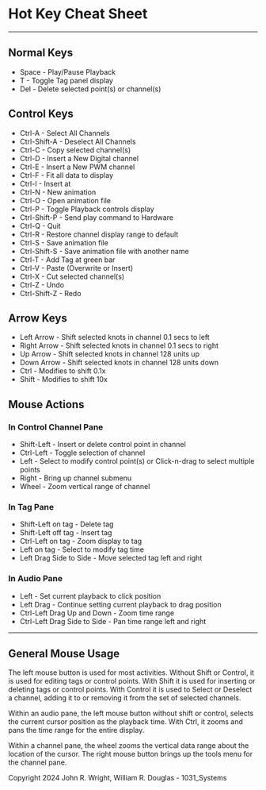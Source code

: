 <!-- john Fri Jun 27 07:35:16 PDT 2024 -->
<!-- This software is made available for use under the GNU General Public License (GPL). -->
<!-- A copy of this license is available within the repository for this software and is -->
<!-- included herein by reference. -->

# Hot Key Cheat Sheet
---
## Normal Keys
- Space - Play/Pause Playback
- T - Toggle Tag panel display
- Del - Delete selected point(s) or channel(s)

## Control Keys
- Ctrl-A - Select All Channels
- Ctrl-Shift-A - Deselect All Channels
- Ctrl-C - Copy selected channel(s)
- Ctrl-D - Insert a New Digital channel
- Ctrl-E - Insert a New PWM channel
- Ctrl-F - Fit all data to display
- Ctrl-I - Insert at
- Ctrl-N - New animation
- Ctrl-O - Open animation file
- Ctrl-P - Toggle Playback controls display
- Ctrl-Shift-P - Send play command to Hardware
- Ctrl-Q - Quit
- Ctrl-R - Restore channel display range to default
- Ctrl-S - Save animation file
- Ctrl-Shift-S - Save animation file with another name
- Ctrl-T - Add Tag at green bar
- Ctrl-V - Paste (Overwrite or Insert)
- Ctrl-X - Cut selected channel(s)
- Ctrl-Z - Undo
- Ctrl-Shift-Z - Redo

## Arrow Keys
- Left Arrow - Shift selected knots in channel 0.1 secs to left
- Right Arrow - Shift selected knots in channel 0.1 secs to right
- Up Arrow - Shift selected knots in channel 128 units up
- Down Arrow - Shift selected knots in channel 128 units down
- Ctrl - Modifies to shift 0.1x
- Shift - Modifies to shift 10x

## Mouse Actions
### In Control Channel Pane
- Shift-Left - Insert or delete control point in channel
- Ctrl-Left - Toggle selection of channel
- Left - Select to modify control point(s) or Click-n-drag to select multiple points
- Right - Bring up channel submenu
- Wheel - Zoom vertical range of channel

### In Tag Pane
- Shift-Left on tag - Delete tag
- Shift-Left off tag - Insert tag
- Ctrl-Left on tag - Zoom display to tag
- Left on tag - Select to modify tag time
- Left Drag Side to Side - Move selected tag left and right

### In Audio Pane
- Left - Set current playback to click position
- Left Drag - Continue setting current playback to drag position
- Ctrl-Left Drag Up and Down - Zoom time range
- Ctrl-Left Drag Side to Side - Pan time range left and right

---
## General Mouse Usage
The left mouse button is used for most activities.  Without Shift or
Control, it is used for editing tags or control points.  With Shift
it is used for inserting or deleting tags or control points.  With
Control it is used to Select or Deselect a channel, adding it to or
removing it from the set of selected channels.

Within an audio pane, the left mouse button without shift or 
control, selects the current cursor position as the playback time.
With Ctrl, it zooms and pans the time range for the entire display.

Within a channel pane, the wheel zooms the vertical data range about
the location of the cursor.  The right mouse button brings up the
tools menu for the channel pane.

Copyright 2024 John R. Wright, William R. Douglas - 1031_Systems
